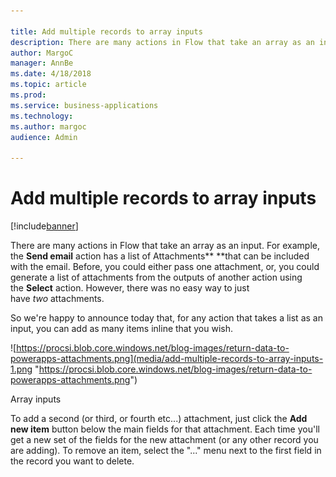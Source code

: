 ```yaml
---

title: Add multiple records to array inputs
description: There are many actions in Flow that take an array as an input.
author: MargoC
manager: AnnBe
ms.date: 4/18/2018
ms.topic: article
ms.prod: 
ms.service: business-applications
ms.technology: 
ms.author: margoc
audience: Admin

---
```

#  Add multiple records to array inputs




[!include[banner](../../../includes/banner.md)]

There are many actions in Flow that take an array as an input. For example,
the **Send email** action has a list of Attachments** **that can be included
with the email. Before, you could either pass one attachment, or, you could
generate a list of attachments from the outputs of another action using
the **Select** action. However, there was no easy way to just
have *two* attachments.

So we're happy to announce today that, for any action that takes a list as an
input, you can add as many items inline that you wish.

![https://procsi.blob.core.windows.net/blog-images/return-data-to-powerapps-attachments.png](media/add-multiple-records-to-array-inputs-1.png "https://procsi.blob.core.windows.net/blog-images/return-data-to-powerapps-attachments.png")
<!-- Picture 5 -->


Array inputs

To add a second (or third, or fourth etc...) attachment, just click the **Add
new item** button below the main fields for that attachment. Each time you'll
get a new set of the fields for the new attachment (or any other record you are
adding). To remove an item, select the "..." menu next to the first field in the
record you want to delete.
